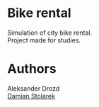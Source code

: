 # Bike rental
Simulation of city bike rental.<br>
Project made for studies.
# Authors
Aleksander Drozd<br>
<a href="https://github.com/damiansk/">Damian Stolarek</a>
